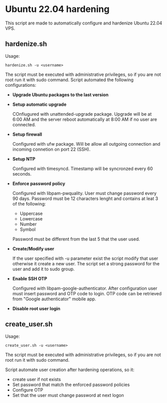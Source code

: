 # Ubuntu 22.04 hardening

This script are made to automatically configure and hardenize Ubuntu 22.04 VPS. 

## hardenize.sh

Usage:

```
hardenize.sh -u <username>
```

The script must be executed with administrative privileges, so if you are not root run it with sudo command.
Script automated the following configurations:

- **Upgrade Ubuntu packages to the last version**

- **Setup automatic upgrade**
  
  COnfiugured with unattended-upgrade package. Upgrade will be at 6:00 AM and the server reboot automatically at 8:00 AM if no user are connected.
  
- **Setup firewall**

  Configured with ufw package. Will be allow all outgoing connection and incoming connetion on port 22 (SSH). 
  
- **Setup NTP**

  Configured with timesyncd. Timestamp will be syncronzed every 60 seconds.
 
- **Enforce password policy**

  Configured with libpam-pwquality. User must change password every 90 days. Password must be 12 characters lenght and contains at leat 3 of the following:
  - Uppercase
  - Lowercase
  - Number
  - Symbol
  
  Password must be different from the last 5 that the user used.

- **Create/Modify user**
  
  If the user specified with -u parameter exist the script modify that user otherwise it create a new user. The script set a strong password for the user and add it to sudo group.

- **Enable SSH OTP**

  Configured with libpam-google-authenticator. After configuration user must insert password and OTP code to login. OTP code can be retrieved from "Google authenticator" mobile app.

- **Disable root user login**
 

## create_user.sh

Usage:

```
create_user.sh -u <username>
```

The script must be executed with administrative privileges, so if you are not root run it with sudo command.

Script automate user creation after hardening operations, so it:
- create user if not exists
- Set password that match the enforced password policies
- Configure OTP
- Set that the user must change password at next logon
